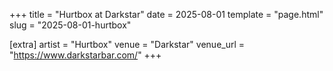 +++
title = "Hurtbox at Darkstar"
date = 2025-08-01
template = "page.html"
slug = "2025-08-01-hurtbox"

[extra]
artist = "Hurtbox"
venue = "Darkstar"
venue_url = "https://www.darkstarbar.com/"
+++
